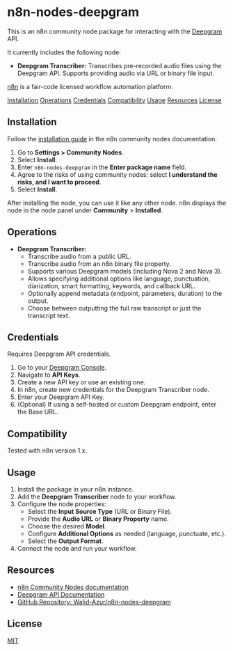 # n8n-nodes-deepgram

This is an n8n community node package for interacting with the [Deepgram](https://deepgram.com/) API.

It currently includes the following node:

*   **Deepgram Transcriber:** Transcribes pre-recorded audio files using the Deepgram API. Supports providing audio via URL or binary file input.

[n8n](https://n8n.io/) is a fair-code licensed workflow automation platform.

[Installation](#installation)
[Operations](#operations)
[Credentials](#credentials)
[Compatibility](#compatibility)
[Usage](#usage)
[Resources](#resources)
[License](#license)

## Installation

Follow the [installation guide](https://docs.n8n.io/integrations/community-nodes/installation/) in the n8n community nodes documentation.

1.  Go to **Settings > Community Nodes**.
2.  Select **Install**.
3.  Enter `n8n-nodes-deepgram` in the **Enter package name** field.
4.  Agree to the risks of using community nodes: select **I understand the risks, and I want to proceed**.
5.  Select **Install**.

After installing the node, you can use it like any other node. n8n displays the node in the node panel under **Community** > **Installed**.

## Operations

*   **Deepgram Transcriber:**
    *   Transcribe audio from a public URL.
    *   Transcribe audio from an n8n binary file property.
    *   Supports various Deepgram models (including Nova 2 and Nova 3).
    *   Allows specifying additional options like language, punctuation, diarization, smart formatting, keywords, and callback URL.
    *   Optionally append metadata (endpoint, parameters, duration) to the output.
    *   Choose between outputting the full raw transcript or just the transcript text.

## Credentials

Requires Deepgram API credentials.

1.  Go to your [Deepgram Console](https://console.deepgram.com/).
2.  Navigate to **API Keys**.
3.  Create a new API key or use an existing one.
4.  In n8n, create new credentials for the Deepgram Transcriber node.
5.  Enter your Deepgram API Key.
6.  (Optional) If using a self-hosted or custom Deepgram endpoint, enter the Base URL.

## Compatibility

Tested with n8n version 1.x.

## Usage

1.  Install the package in your n8n instance.
2.  Add the **Deepgram Transcriber** node to your workflow.
3.  Configure the node properties:
    *   Select the **Input Source Type** (URL or Binary File).
    *   Provide the **Audio URL** or **Binary Property** name.
    *   Choose the desired **Model**.
    *   Configure **Additional Options** as needed (language, punctuate, etc.).
    *   Select the **Output Format**.
4.  Connect the node and run your workflow.

## Resources

*   [n8n Community Nodes documentation](https://docs.n8n.io/integrations/community-nodes/)
*   [Deepgram API Documentation](https://developers.deepgram.com/docs)
*   [GitHub Repository: Walid-Azur/n8n-nodes-deepgram](https://github.com/Walid-Azur/n8n-nodes-deepgram)

## License

[MIT](LICENSE.md)
